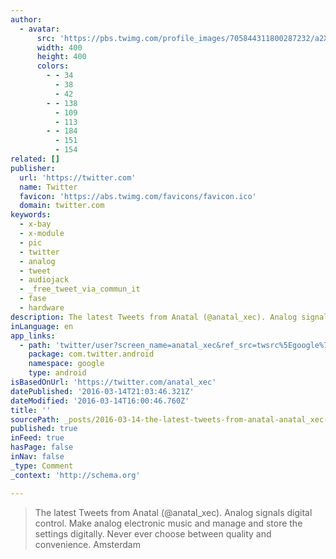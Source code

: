 ```yaml
---
author:
  - avatar:
      src: 'https://pbs.twimg.com/profile_images/705844311800287232/a2X9dbox_400x400.jpg'
      width: 400
      height: 400
      colors:
        - - 34
          - 38
          - 42
        - - 138
          - 109
          - 113
        - - 184
          - 151
          - 154
related: []
publisher:
  url: 'https://twitter.com'
  name: Twitter
  favicon: 'https://abs.twimg.com/favicons/favicon.ico'
  domain: twitter.com
keywords:
  - x-bay
  - x-module
  - pic
  - twitter
  - analog
  - tweet
  - audiojack
  - _free_tweet_via_commun_it
  - fase
  - hardware
description: The latest Tweets from Anatal (@anatal_xec). Analog signals digital control. Make analog electronic music and manage and store the settings digitally. Never ever choose between quality and convenience. Amsterdam
inLanguage: en
app_links:
  - path: 'twitter/user?screen_name=anatal_xec&ref_src=twsrc%5Egoogle%7Ctwcamp%5Eandroidseo%7Ctwgr%5Eprofile'
    package: com.twitter.android
    namespace: google
    type: android
isBasedOnUrl: 'https://twitter.com/anatal_xec'
datePublished: '2016-03-14T21:03:46.321Z'
dateModified: '2016-03-14T16:00:46.760Z'
title: ''
sourcePath: _posts/2016-03-14-the-latest-tweets-from-anatal-anatal_xec-analog-signals.md
published: true
inFeed: true
hasPage: false
inNav: false
_type: Comment
_context: 'http://schema.org'

---
```

> The latest Tweets from Anatal &lpar;&commat;anatal&lowbar;xec&rpar;&period; Analog signals digital control&period; Make analog electronic music and manage and store the settings digitally&period; Never ever choose between quality and convenience&period; Amsterdam